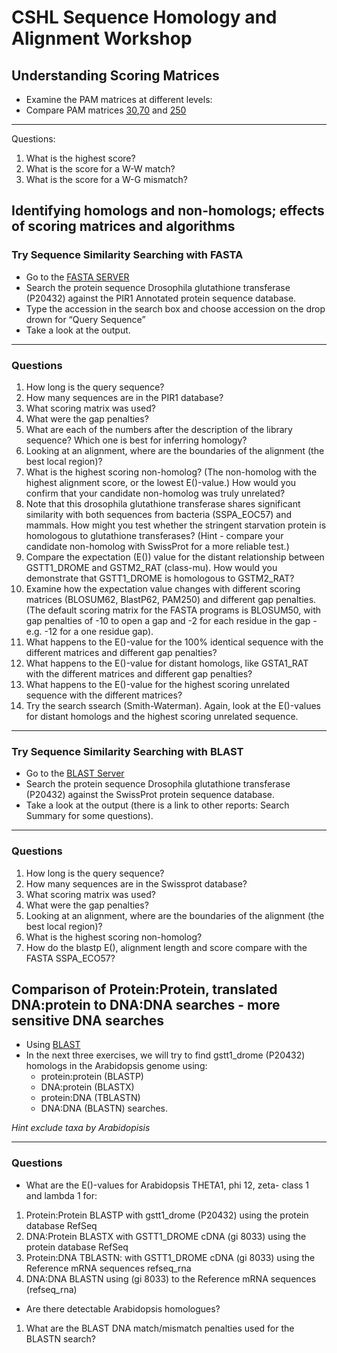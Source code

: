 # CSHL Sequence Homology and Alignment Workshop
 
## Understanding Scoring Matrices
 
- Examine the PAM matrices at different levels:
- Compare PAM matrices [30](https://www.ncbi.nlm.nih.gov/IEB/ToolBox/C_DOC/lxr/source/data/PAM30),[70](https://www.ncbi.nlm.nih.gov/IEB/ToolBox/C_DOC/lxr/source/data/PAM70) and [250](https://www.ncbi.nlm.nih.gov/IEB/ToolBox/C_DOC/lxr/source/data/PAM250)

---
Questions:

1.	What is the highest score?
2.	What is the score for a W-W match?
3.	What is the score for a W-G mismatch?

## Identifying homologs and non-homologs; effects of scoring matrices and algorithms 

### Try Sequence Similarity Searching with FASTA 

- Go to the [FASTA SERVER](http://fasta.bioch.virginia.edu)
- Search the protein sequence Drosophila glutathione transferase (P20432) against the PIR1 Annotated protein sequence database.  
- Type the accession in the search box and choose accession on the drop drown for “Query Sequence”
- Take a look at the output. 

--- 

### Questions

1. How long is the query sequence? 
2. How many sequences are in the PIR1 database? 
3. What scoring matrix was used? 
4. What were the gap penalties? 
5. What are each of the numbers after the description of the library sequence? Which one is best for inferring homology? 
6. Looking at an alignment, where are the boundaries of the alignment (the best local region)? 
7. What is the highest scoring non-homolog? (The non-homolog with the highest alignment score, or the lowest E()-value.) How would you confirm that your candidate non-homolog was truly unrelated? 
8. Note that this drosophila glutathione transferase shares significant similarity with both sequences from bacteria (SSPA_EOC57) and mammals. How might you test whether the stringent starvation protein is homologous to glutathione transferases? (Hint - compare your candidate non-homolog with SwissProt for a more reliable test.) 
9. Compare the expectation (E()) value for the distant relationship between GSTT1_DROME and GSTM2_RAT (class-mu). How would you demonstrate that GSTT1_DROME is homologous to GSTM2_RAT? 
10. Examine how the expectation value changes with different scoring matrices (BLOSUM62, BlastP62, PAM250) and different gap penalties. (The default scoring matrix for the FASTA programs is BLOSUM50, with gap penalties of -10 to open a gap and -2 for each residue in the gap - e.g. -12 for a one residue gap). 
11. What happens to the E()-value for the 100% identical sequence with the different matrices and different gap penalties? 
12. What happens to the E()-value for distant homologs, like GSTA1_RAT with the different matrices and different gap penalties? 
13. What happens to the E()-value for the highest scoring unrelated sequence with the different matrices? 
14. Try the search ssearch (Smith-Waterman). Again, look at the E()-values for distant homologs and the highest scoring unrelated sequence. 

--- 

### Try Sequence Similarity Searching with BLAST
- Go to the [BLAST Server](http://blast.ncbi.nlm.nih.gov)
- Search the protein sequence Drosophila glutathione transferase (P20432) against the SwissProt protein sequence database.
- Take a look at the output (there is a link to other reports: Search Summary for some questions). 

--- 

### Questions

1.	How long is the query sequence? 
2.	How many sequences are in the Swissprot database? 
3.	What scoring matrix was used? 
4.	What were the gap penalties? 
5.	Looking at an alignment, where are the boundaries of the alignment (the best local region)? 
6.	What is the highest scoring non-homolog? 
7.	How do the blastp E(), alignment length and score compare with the FASTA SSPA_ECO57?

## Comparison of Protein:Protein, translated DNA:protein to DNA:DNA searches - more sensitive DNA searches
 
- Using [BLAST](http://blast.ncbi.nlm.nih.gov/)
- In the next three exercises, we will try to find gstt1_drome (P20432) homologs in the Arabidopsis genome using:
  - protein:protein (BLASTP)
  - DNA:protein (BLASTX)
  - protein:DNA (TBLASTN)
  - DNA:DNA (BLASTN) searches. 

*Hint exclude taxa by Arabidopisis*

--- 

### Questions

- What are the E()-values for Arabidopsis THETA1, phi 12, zeta- class 1 and lambda 1 for:
1. Protein:Protein BLASTP with gstt1_drome (P20432) using the protein database RefSeq
2. DNA:Protein BLASTX with GSTT1_DROME cDNA (gi 8033) using the protein database RefSeq
3. Protein:DNA TBLASTN: with GSTT1_DROME cDNA (gi 8033) using the Reference mRNA sequences refseq_rna
4. DNA:DNA BLASTN using (gi 8033) to the Reference mRNA sequences (refseq_rna)
- Are there detectable Arabidopsis homologues? 
1.	What are the BLAST DNA match/mismatch penalties used for the BLASTN search? 
